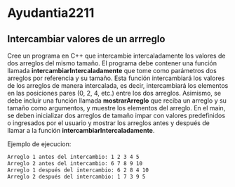 # Ayudantia2211
## Intercambiar valores de un arrreglo

Cree un programa en C++ que intercambie intercaladamente los valores de dos arreglos del mismo tamaño. El programa debe contener una función llamada **intercambiarIntercaladamente** que tome como parámetros dos arreglos por referencia y su tamaño. Esta función intercambiará los valores de los arreglos de manera intercalada, es decir, intercambiará los elementos en las posiciones pares (0, 2, 4, etc.) entre los dos arreglos. Asimismo, se debe incluir una función llamada **mostrarArreglo** que reciba un arreglo y su tamaño como argumentos, y muestre los elementos del arreglo. En el main, se deben inicializar dos arreglos de tamaño impar con valores predefinidos o ingresados por el usuario y mostrar los arreglos antes y después de llamar a la función **intercambiarIntercaladamente**.

Ejemplo de ejecucion:
```bash
Arreglo 1 antes del intercambio: 1 2 3 4 5 
Arreglo 2 antes del intercambio: 6 7 8 9 10 
Arreglo 1 después del intercambio: 6 2 8 4 10 
Arreglo 2 después del intercambio: 1 7 3 9 5
```
